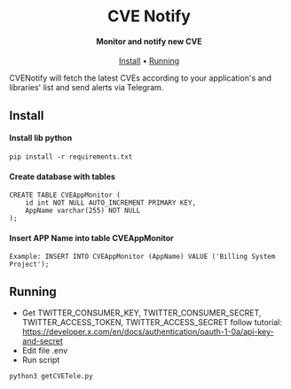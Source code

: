 <h1 align="center">
  CVE Notify
</h1>

<h4 align="center"> Monitor and notify new CVE </h4>

<p align="center">
  <a href="#install">Install</a> •
  <a href="#running">Running</a> 
</p>

CVENotify will fetch the latest CVEs according to your application's and libraries' list and send alerts via Telegram.

## Install
#### Install lib python
```
pip install -r requirements.txt
```

#### Create database with tables
```
CREATE TABLE CVEAppMonitor (
    id int NOT NULL AUTO_INCREMENT PRIMARY KEY,
    AppName varchar(255) NOT NULL
);
```

#### Insert APP Name into table CVEAppMonitor
```
Example: INSERT INTO CVEAppMonitor (AppName) VALUE ('Billing System Project');
```

## Running
- Get TWITTER_CONSUMER_KEY, TWITTER_CONSUMER_SECRET, TWITTER_ACCESS_TOKEN, TWITTER_ACCESS_SECRET follow tutorial: https://developer.x.com/en/docs/authentication/oauth-1-0a/api-key-and-secret
- Edit file .env
- Run script
```
python3 getCVETele.py
```
